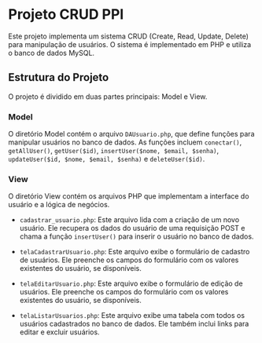 # Projeto CRUD PPI

Este projeto implementa um sistema CRUD (Create, Read, Update, Delete) para manipulação de usuários. O sistema é implementado em PHP e utiliza o banco de dados MySQL.

## Estrutura do Projeto

O projeto é dividido em duas partes principais: Model e View.

### Model

O diretório Model contém o arquivo `DAUsuario.php`, que define funções para manipular usuários no banco de dados. As funções incluem `conectar()`, `getAllUser()`, `getUser($id)`, `insertUser($nome, $email, $senha)`, `updateUser($id, $nome, $email, $senha)` e `deleteUser($id)`.

### View

O diretório View contém os arquivos PHP que implementam a interface do usuário e a lógica de negócios.

- `cadastrar_usuario.php`: Este arquivo lida com a criação de um novo usuário. Ele recupera os dados do usuário de uma requisição POST e chama a função `insertUser()` para inserir o usuário no banco de dados.

- `telaCadastrarUsuario.php`: Este arquivo exibe o formulário de cadastro de usuários. Ele preenche os campos do formulário com os valores existentes do usuário, se disponíveis.

- `telaEditarUsuario.php`: Este arquivo exibe o formulário de edição de usuários. Ele preenche os campos do formulário com os valores existentes do usuário, se disponíveis.

- `telaListarUsuarios.php`: Este arquivo exibe uma tabela com todos os usuários cadastrados no banco de dados. Ele também inclui links para editar e excluir usuários.
